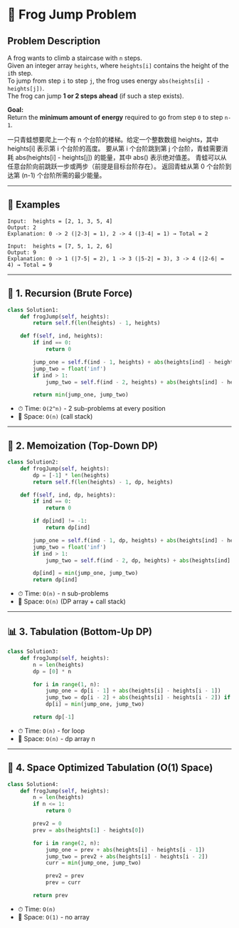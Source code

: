 
# 🐸 Frog Jump Problem

## Problem Description

A frog wants to climb a staircase with `n` steps.  
Given an integer array `heights`, where `heights[i]` contains the height of the `i`th step.  
To jump from step `i` to step `j`, the frog uses energy `abs(heights[i] - heights[j])`.  
The frog can jump **1 or 2 steps ahead** (if such a step exists).  

**Goal:**  
Return the **minimum amount of energy** required to go from step `0` to step `n-1`.

一只青蛙想要爬上一个有 n 个台阶的楼梯。给定一个整数数组 heights，其中 heights[i] 表示第 i 个台阶的高度。
要从第 i 个台阶跳到第 j 个台阶，青蛙需要消耗 abs(heights[i] - heights[j]) 的能量，其中 abs() 表示绝对值差。
青蛙可以从任意台阶向前跳跃一步或两步（前提是目标台阶存在）。
返回青蛙从第 0 个台阶到达第 (n-1) 个台阶所需的最少能量。

---

## 🧪 Examples

```
Input:  heights = [2, 1, 3, 5, 4]
Output: 2
Explanation: 0 -> 2 (|2-3| = 1), 2 -> 4 (|3-4| = 1) → Total = 2

Input:  heights = [7, 5, 1, 2, 6]
Output: 9
Explanation: 0 -> 1 (|7-5| = 2), 1 -> 3 (|5-2| = 3), 3 -> 4 (|2-6| = 4) → Total = 9
```

---

## 🔁 1. Recursion (Brute Force)

```python
class Solution1:
    def frogJump(self, heights):
        return self.f(len(heights) - 1, heights)

    def f(self, ind, heights):
        if ind == 0:
            return 0

        jump_one = self.f(ind - 1, heights) + abs(heights[ind] - heights[ind - 1])
        jump_two = float('inf')
        if ind > 1:
            jump_two = self.f(ind - 2, heights) + abs(heights[ind] - heights[ind - 2])

        return min(jump_one, jump_two)
```

- ⏱ Time: `O(2^n)` - 2 sub-problems at every position
- 💾 Space: `O(n)` (call stack)

---

## 🧠 2. Memoization (Top-Down DP)

```python
class Solution2:
    def frogJump(self, heights):
        dp = [-1] * len(heights)
        return self.f(len(heights) - 1, dp, heights)

    def f(self, ind, dp, heights):
        if ind == 0:
            return 0

        if dp[ind] != -1:
            return dp[ind]

        jump_one = self.f(ind - 1, dp, heights) + abs(heights[ind] - heights[ind - 1])
        jump_two = float('inf')
        if ind > 1:
            jump_two = self.f(ind - 2, dp, heights) + abs(heights[ind] - heights[ind - 2])

        dp[ind] = min(jump_one, jump_two)
        return dp[ind]
```

- ⏱ Time: `O(n)` - n sub-problems
- 💾 Space: `O(n)` (DP array + call stack)

---

## 📊 3. Tabulation (Bottom-Up DP)

```python
class Solution3:
    def frogJump(self, heights):
        n = len(heights)
        dp = [0] * n

        for i in range(1, n):
            jump_one = dp[i - 1] + abs(heights[i] - heights[i - 1])
            jump_two = dp[i - 2] + abs(heights[i] - heights[i - 2]) if i > 1 else float('inf')
            dp[i] = min(jump_one, jump_two)

        return dp[-1]
```

- ⏱ Time: `O(n)` - for loop
- 💾 Space: `O(n)` - dp array n

---

## 🧮 4. Space Optimized Tabulation (O(1) Space)

```python
class Solution4:
    def frogJump(self, heights):
        n = len(heights)
        if n <= 1:
            return 0

        prev2 = 0
        prev = abs(heights[1] - heights[0])

        for i in range(2, n):
            jump_one = prev + abs(heights[i] - heights[i - 1])
            jump_two = prev2 + abs(heights[i] - heights[i - 2])
            curr = min(jump_one, jump_two)

            prev2 = prev
            prev = curr

        return prev
```

- ⏱ Time: `O(n)`
- 💾 Space: `O(1)` - no array
